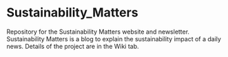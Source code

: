 # Sustainability_Matters
Repository for the Sustainability Matters website and newsletter. 
Sustainability Matters is a blog to explain the sustainability impact of a daily news. Details of the project are in the Wiki tab. 
